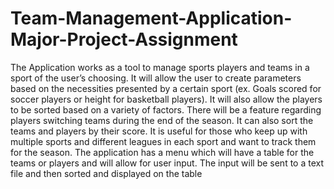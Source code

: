# Team-Management-Application-Major-Project-Assignment
The Application works as a tool to manage sports players and teams in a sport of the user’s choosing. It will allow the user to create parameters based on the necessities presented by a certain sport (ex. Goals scored for soccer players or height for basketball players). It will also allow the players to be sorted based on a variety of factors. There will be a feature regarding players switching teams during the end of the season. It can also sort the teams and players by their score. It is useful for those who keep up with multiple sports and different leagues in each sport and want to track them for the season. The application has a menu which will have a table for the teams or players and will allow for user input. The input will be sent to a text file and then sorted and displayed on the table

